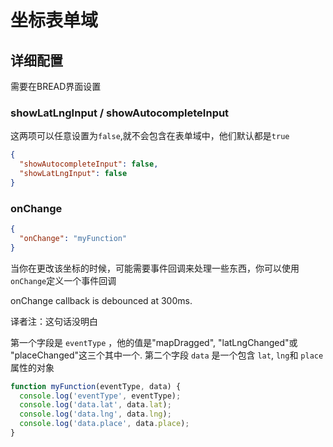 # 坐标表单域

## 详细配置

需要在BREAD界面设置

### showLatLngInput / showAutocompleteInput

这两项可以任意设置为`false`,就不会包含在表单域中，他们默认都是`true`

```json
{
  "showAutocompleteInput": false,
  "showLatLngInput": false
}
```

### onChange

```json
{
  "onChange": "myFunction"
}
```

当你在更改该坐标的时候，可能需要事件回调来处理一些东西，你可以使用`onChange`定义一个事件回调

onChange callback is debounced at 300ms.

译者注：这句话没明白

第一个字段是 `eventType` ，他的值是"mapDragged", "latLngChanged"或 "placeChanged"这三个其中一个. 第二个字段 `data` 是一个包含 `lat`, `lng`和 `place` 属性的对象

```javascript
function myFunction(eventType, data) {
  console.log('eventType', eventType);
  console.log('data.lat', data.lat);
  console.log('data.lng', data.lng);
  console.log('data.place', data.place);
}
```
